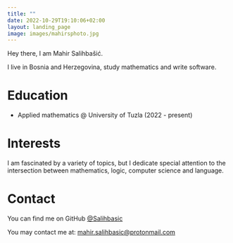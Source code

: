 ```yaml
---
title: ""
date: 2022-10-29T19:10:06+02:00
layout: landing_page
image: images/mahirsphoto.jpg
---
```


Hey there, I am Mahir Salihbašić.

I live in Bosnia and Herzegovina, study mathematics and write software.

# Education
- Applied mathematics @ University of Tuzla (2022 - present)

# Interests
I am fascinated by a variety of topics, but I dedicate special attention to the intersection between mathematics, 
logic, computer science and language.

# Contact

You can find me on GitHub [@Salihbasic](https://github.com/Salihbasic)

You may contact me at: [mahir.salihbasic@protonmail.com](mailto:mahir.salihbasic@protonmail.com)
